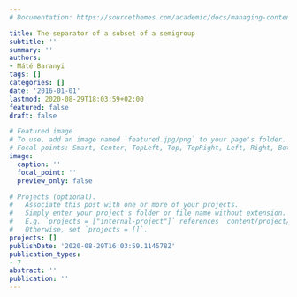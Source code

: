 ```yaml
---
# Documentation: https://sourcethemes.com/academic/docs/managing-content/

title: The separator of a subset of a semigroup
subtitle: ''
summary: ''
authors:
- Máté Baranyi
tags: []
categories: []
date: '2016-01-01'
lastmod: 2020-08-29T18:03:59+02:00
featured: false
draft: false

# Featured image
# To use, add an image named `featured.jpg/png` to your page's folder.
# Focal points: Smart, Center, TopLeft, Top, TopRight, Left, Right, BottomLeft, Bottom, BottomRight.
image:
  caption: ''
  focal_point: ''
  preview_only: false

# Projects (optional).
#   Associate this post with one or more of your projects.
#   Simply enter your project's folder or file name without extension.
#   E.g. `projects = ["internal-project"]` references `content/project/deep-learning/index.md`.
#   Otherwise, set `projects = []`.
projects: []
publishDate: '2020-08-29T16:03:59.114578Z'
publication_types:
- 7
abstract: ''
publication: ''
---
```

